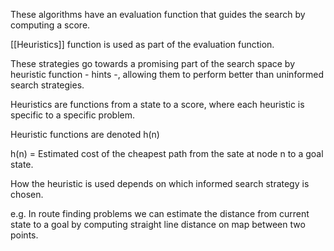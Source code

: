 These algorithms have an evaluation function that guides the search by computing a score. 

[[Heuristics]] function is used as part of the evaluation function. 

These strategies go towards a promising part of the search space by heuristic function - hints -, allowing them to perform better than uninformed search strategies.

Heuristics are functions from a state to a score, where each heuristic is specific to a specific problem.

Heuristic functions are denoted h(n)

h(n) = Estimated cost of the cheapest path from the sate at node n to a goal state.

How the heuristic is used depends on which informed search strategy is chosen.

e.g. In route finding problems we can estimate the distance from current state to a goal by computing straight line distance on map between two points.